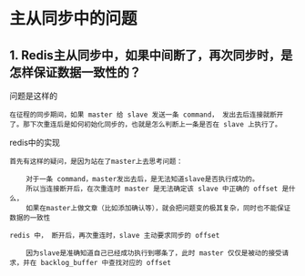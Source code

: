 #  主从同步中的问题

## 1. Redis主从同步中，如果中间断了，再次同步时，是怎样保证数据一致性的？

问题是这样的

```
在征程的同步期间，如果 master 给 slave 发送一条 command， 发出去后连接就断开了。那下次重连后是如何初始化同步的，也就是怎么判断上一条是否在 slave 上执行了。
```

redis中的实现

```
首先有这样的疑问，是因为站在了master上去思考问题： 
    
    对于一条 command，master发出去后，是无法知道slave是否执行成功的。
    所以当连接断开后，在次重连时 master 是无法确定该 slave 中正确的 offset 是什么，
    如果在master上做文章（比如添加确认等），就会把问题变的极其复杂，同时也不能保证数据的一致性

redis 中， 断开后，再次重连时，slave 主动要求同步的 offset
    
    因为slave是准确知道自己已经成功执行到哪条了，此时 master 仅仅是被动的接受请求，并在 backlog_buffer 中查找对应的 offset
```